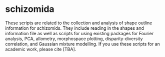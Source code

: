 # schizomida

These scripts are related to the collection and analysis of shape outline information for schizomids. They include reading in the shapes and information file as well as scripts for using existing packages for Fourier analysis, PCA, allometry, morphospace plotting, disparity-diversity correlation, and Gaussian mixture modelling. If you use these scripts for an academic work, please cite [TBA].
